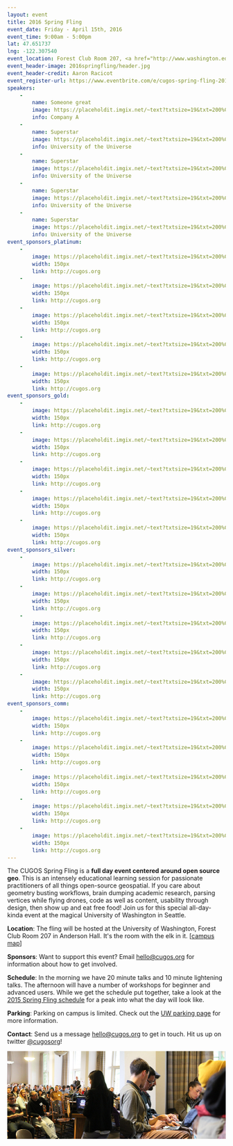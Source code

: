 ```yaml
---
layout: event
title: 2016 Spring Fling
event_date: Friday - April 15th, 2016
event_time: 9:00am - 5:00pm
lat: 47.651737
lng: -122.307540
event_location: Forest Club Room 207, <a href="http://www.washington.edu/maps/#!/and">Anderson Hall</a>, University of Washington, Seattle WA
event_header-image: 2016springfling/header.jpg
event_header-credit: Aaron Racicot
event_register-url: https://www.eventbrite.com/e/cugos-spring-fling-2016-tickets-21978297680
speakers:
    -
        name: Someone great
        image: https://placeholdit.imgix.net/~text?txtsize=19&txt=200%C3%97200&w=200&h=200
        info: Company A
    -
        name: Superstar
        image: https://placeholdit.imgix.net/~text?txtsize=19&txt=200%C3%97200&w=200&h=200
        info: University of the Universe
    -
        name: Superstar
        image: https://placeholdit.imgix.net/~text?txtsize=19&txt=200%C3%97200&w=200&h=200
        info: University of the Universe
    -
        name: Superstar
        image: https://placeholdit.imgix.net/~text?txtsize=19&txt=200%C3%97200&w=200&h=200
        info: University of the Universe
    -
        name: Superstar
        image: https://placeholdit.imgix.net/~text?txtsize=19&txt=200%C3%97200&w=200&h=200
        info: University of the Universe
event_sponsors_platinum:
    -
        image: https://placeholdit.imgix.net/~text?txtsize=19&txt=200%C3%97200&w=200&h=200
        width: 150px
        link: http://cugos.org
    -
        image: https://placeholdit.imgix.net/~text?txtsize=19&txt=200%C3%97200&w=200&h=200
        width: 150px
        link: http://cugos.org
    -
        image: https://placeholdit.imgix.net/~text?txtsize=19&txt=200%C3%97200&w=200&h=200
        width: 150px
        link: http://cugos.org
    -
        image: https://placeholdit.imgix.net/~text?txtsize=19&txt=200%C3%97200&w=200&h=200
        width: 150px
        link: http://cugos.org
    -
        image: https://placeholdit.imgix.net/~text?txtsize=19&txt=200%C3%97200&w=200&h=200
        width: 150px
        link: http://cugos.org
event_sponsors_gold:
    -
        image: https://placeholdit.imgix.net/~text?txtsize=19&txt=200%C3%97200&w=200&h=200
        width: 150px
        link: http://cugos.org
    -
        image: https://placeholdit.imgix.net/~text?txtsize=19&txt=200%C3%97200&w=200&h=200
        width: 150px
        link: http://cugos.org
    -
        image: https://placeholdit.imgix.net/~text?txtsize=19&txt=200%C3%97200&w=200&h=200
        width: 150px
        link: http://cugos.org
    -
        image: https://placeholdit.imgix.net/~text?txtsize=19&txt=200%C3%97200&w=200&h=200
        width: 150px
        link: http://cugos.org
    -
        image: https://placeholdit.imgix.net/~text?txtsize=19&txt=200%C3%97200&w=200&h=200
        width: 150px
        link: http://cugos.org
event_sponsors_silver:
    -
        image: https://placeholdit.imgix.net/~text?txtsize=19&txt=200%C3%97200&w=200&h=200
        width: 150px
        link: http://cugos.org
    -
        image: https://placeholdit.imgix.net/~text?txtsize=19&txt=200%C3%97200&w=200&h=200
        width: 150px
        link: http://cugos.org
    -
        image: https://placeholdit.imgix.net/~text?txtsize=19&txt=200%C3%97200&w=200&h=200
        width: 150px
        link: http://cugos.org
    -
        image: https://placeholdit.imgix.net/~text?txtsize=19&txt=200%C3%97200&w=200&h=200
        width: 150px
        link: http://cugos.org
    -
        image: https://placeholdit.imgix.net/~text?txtsize=19&txt=200%C3%97200&w=200&h=200
        width: 150px
        link: http://cugos.org
event_sponsors_comm:
    -
        image: https://placeholdit.imgix.net/~text?txtsize=19&txt=200%C3%97200&w=200&h=200
        width: 150px
        link: http://cugos.org
    -
        image: https://placeholdit.imgix.net/~text?txtsize=19&txt=200%C3%97200&w=200&h=200
        width: 150px
        link: http://cugos.org
    -
        image: https://placeholdit.imgix.net/~text?txtsize=19&txt=200%C3%97200&w=200&h=200
        width: 150px
        link: http://cugos.org
    -
        image: https://placeholdit.imgix.net/~text?txtsize=19&txt=200%C3%97200&w=200&h=200
        width: 150px
        link: http://cugos.org
    -
        image: https://placeholdit.imgix.net/~text?txtsize=19&txt=200%C3%97200&w=200&h=200
        width: 150px
        link: http://cugos.org
---
```


The CUGOS Spring Fling is a **full day event centered around open source geo**. This is an intensely educational learning session for passionate practitioners of all things open-source geospatial. If you care about geometry busting workflows, brain dumping academic research, parsing vertices while flying drones, code as well as content, usability through design, then show up and eat free food! Join us for this special all-day-kinda event at the magical University of Washington in Seattle.

**Location**: The fling will be hosted at the University of Washington, Forest Club Room 207 in Anderson Hall. It's the room with the elk in it. [[campus map](http://uw.edu/maps/?and)]

**Sponsors**: Want to support this event? Email [hello@cugos.org](mailto:hello@cugos.org) for information about how to get involved.

**Schedule**: In the morning we have 20 minute talks and 10 minute lightening talks. The afternoon will have a number of workshops for beginner and advanced users. While we get the schedule put together, take a look at the [2015 Spring Fling schedule](/2015-spring-fling) for a peak into what the day will look like.

**Parking**: Parking on campus is limited. Check out the [UW parking page](https://www.washington.edu/facilities/transportation/parking-daily-visitor) for more information.

**Contact**: Send us a message [hello@cugos.org](mailto:hello@cugos.org) to get in touch. Hit us up on twitter [@cugosorg](https://twitter.com/cugosorg)!


![wahoo](/image/2016springfling/double.jpg)